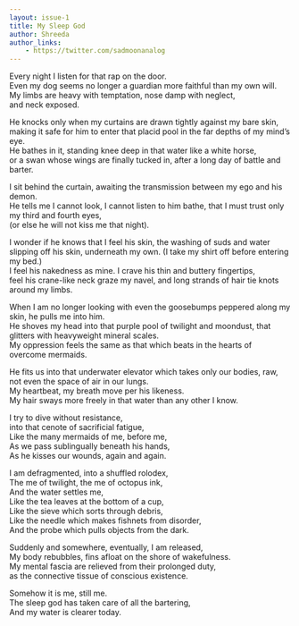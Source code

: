 ```yaml
---
layout: issue-1
title: My Sleep God
author: Shreeda
author_links:
    - https://twitter.com/sadmoonanalog
---
```


Every night I listen for that rap on the door.<br/>
Even my dog seems no longer a guardian more faithful than my own will.<br/>
My limbs are heavy with temptation, nose damp with neglect,<br/>
and neck exposed.

He knocks only when my curtains are drawn tightly against my bare skin,<br/>
making it safe for him to enter that placid pool in the far depths of my mind’s eye.<br/>
He bathes in it, standing knee deep in that water like a white horse,<br/>
or a swan whose wings are finally tucked in, after a long day of battle and barter. 

I sit behind the curtain, awaiting the transmission between my ego and his demon.<br/>
He tells me I cannot look, I cannot listen to him bathe, that I must trust only my third and fourth eyes,<br/>
(or else he will not kiss me that night).

I wonder if he knows that I feel his skin, the washing of suds and water slipping off his skin, underneath my own. (I take my shirt off before entering my bed.)<br/>
I feel his nakedness as mine. I crave his thin and buttery fingertips,<br/>
feel his crane-like neck graze my navel, and long strands of hair tie knots around my limbs. 

When I am no longer looking with even the goosebumps peppered along my skin, 
he pulls me into him.<br/>
He shoves my head into that purple pool of twilight and moondust, that glitters with heavyweight mineral scales.<br/>
My oppression feels the same as that which beats in the hearts of overcome mermaids. 

He fits us into that underwater elevator which takes only our bodies, raw,<br/>
not even the space of air in our lungs.<br/>
My heartbeat, my breath move per his likeness.<br/>
My hair sways more freely in that water than any other I know. 

I try to dive without resistance,<br/>
into that cenote of sacrificial fatigue,<br/>
Like the many mermaids of me, before me,<br/>
As we pass sublingually beneath his hands,<br/>
As he kisses our wounds, again and again.

I am defragmented, into a shuffled rolodex,<br/>
The me of twilight, the me of octopus ink,<br/>
And the water settles me,<br/>
Like the tea leaves at the bottom of a cup,<br/>
Like the sieve which sorts through debris,<br/>
Like the needle which makes fishnets from disorder,<br/>
And the probe which pulls objects from the dark.

Suddenly and somewhere, eventually, I am released,<br/>
My body rebubbles, fins afloat on the shore of wakefulness.<br/>
My mental fascia are relieved from their prolonged duty,<br/>
as the connective tissue of conscious existence.

Somehow it is me, still me.<br/>
The sleep god has taken care of all the bartering,<br/>
And my water is clearer today. 

